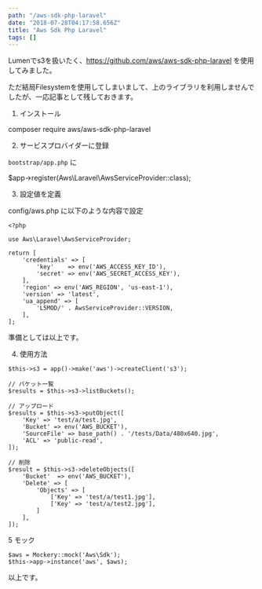 ```yaml
---
path: "/aws-sdk-php-laravel"
date: "2018-07-28T04:17:58.656Z"
title: "Aws Sdk Php Laravel"
tags: []
---
```


Lumenでs3を扱いたく、https://github.com/aws/aws-sdk-php-laravel を使用してみました。

ただ結局Filesystemを使用してしまいまして、上のライブラリを利用しませんでしたが、一応記事として残しておきます。


1. インストール

composer require aws/aws-sdk-php-laravel

2. サービスプロバイダーに登録


`bootstrap/app.php` に

$app->register(Aws\Laravel\AwsServiceProvider::class);

3. 設定値を定義

config/aws.php に以下のような内容で設定

```
<?php

use Aws\Laravel\AwsServiceProvider;

return [
    'credentials' => [
        'key'    => env('AWS_ACCESS_KEY_ID'),
        'secret' => env('AWS_SECRET_ACCESS_KEY'),
    ],
    'region' => env('AWS_REGION', 'us-east-1'),
    'version' => 'latest',
    'ua_append' => [
        'L5MOD/' . AwsServiceProvider::VERSION,
    ],
];
```

準備としては以上です。

4. 使用方法

```
$this->s3 = app()->make('aws')->createClient('s3');

// バケット一覧
$results = $this->s3->listBuckets();

// アップロード
$results = $this->s3->putObject([
    'Key' => 'test/a/test.jpg',
    'Bucket' => env('AWS_BUCKET'),
    'SourceFile' => base_path() . '/tests/Data/480x640.jpg',
    'ACL' => 'public-read',
]);

// 削除
$result = $this->s3->deleteObjects([
    'Bucket'  => env('AWS_BUCKET'),
    'Delete' => [
        'Objects' => [
            ['Key' => 'test/a/test1.jpg'],
            ['Key' => 'test/a/test2.jpg'],
        ]
    ],
]);

```

5 モック

```
$aws = Mockery::mock('Aws\Sdk');
$this->app->instance('aws', $aws);
```

以上です。
